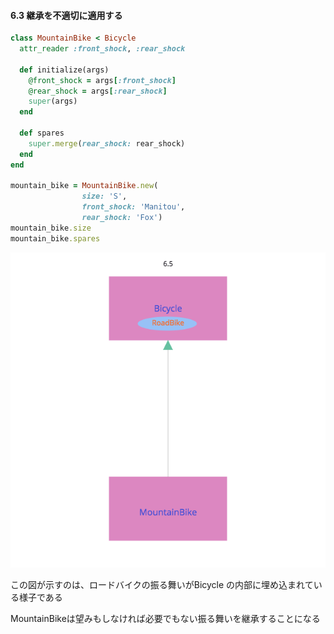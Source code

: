 #### 6.3 継承を不適切に適用する

```ruby
class MountainBike < Bicycle
  attr_reader :front_shock, :rear_shock

  def initialize(args)
    @front_shock = args[:front_shock]
    @rear_shock = args[:rear_shock]
    super(args)
  end

  def spares
    super.merge(rear_shock: rear_shock)
  end
end

mountain_bike = MountainBike.new(
                size: 'S',
                front_shock: 'Manitou',
                rear_shock: 'Fox')
mountain_bike.size
mountain_bike.spares
```

![6.5](6-5.png)

この図が示すのは、ロードバイクの振る舞いがBicycle の内部に埋め込まれている様子である

MountainBikeは望みもしなければ必要でもない振る舞いを継承することになる
